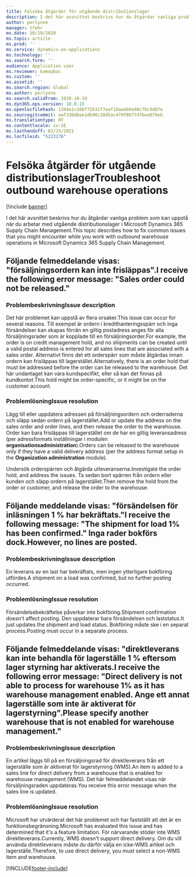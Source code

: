 ```yaml
---
title: Felsöka åtgärder för utgående distributionslager
description: I det här avsnittet beskrivs hur du åtgärdar vanliga problem som kan uppstå när du arbetar med utgående distributionslager i Microsoft Dynamics 365 Supply Chain Management.
author: perlynne
manager: tfehr
ms.date: 10/19/2020
ms.topic: article
ms.prod: ''
ms.service: dynamics-ax-applications
ms.technology: ''
ms.search.form: ''
audience: Application user
ms.reviewer: kamaybac
ms.custom: ''
ms.assetid: ''
ms.search.region: Global
ms.author: perlynne
ms.search.validFrom: 2020-10-19
ms.dyn365.ops.version: 10.0.15
ms.openlocfilehash: 1344a1c16bf72b31f7aaf18aaeb6e08c7bc9d87e
ms.sourcegitcommit: eaf330dbee1db96c20d5ac479f007747bea079eb
ms.translationtype: HT
ms.contentlocale: sv-SE
ms.lasthandoff: 02/15/2021
ms.locfileid: "5223276"
---
```

# <a name="troubleshoot-outbound-warehouse-operations"></a><span data-ttu-id="e96a7-103">Felsöka åtgärder för utgående distributionslager</span><span class="sxs-lookup"><span data-stu-id="e96a7-103">Troubleshoot outbound warehouse operations</span></span>

[!include [banner](../includes/banner.md)]

<span data-ttu-id="e96a7-104">I det här avsnittet beskrivs hur du åtgärdar vanliga problem som kan uppstå när du arbetar med utgående distributionslager i Microsoft Dynamics 365 Supply Chain Management.</span><span class="sxs-lookup"><span data-stu-id="e96a7-104">This topic describes how to fix common issues that you might encounter while you work with outbound warehouse operations in Microsoft Dynamics 365 Supply Chain Management.</span></span>

## <a name="i-receive-the-following-error-message-sales-order-could-not-be-released"></a><span data-ttu-id="e96a7-105">Följande felmeddelande visas: "försäljningsordern kan inte frisläppas".</span><span class="sxs-lookup"><span data-stu-id="e96a7-105">I receive the following error message: "Sales order could not be released."</span></span>

### <a name="issue-description"></a><span data-ttu-id="e96a7-106">Problembeskrivning</span><span class="sxs-lookup"><span data-stu-id="e96a7-106">Issue description</span></span>

<span data-ttu-id="e96a7-107">Det här problemet kan uppstå av flera orsaker.</span><span class="sxs-lookup"><span data-stu-id="e96a7-107">This issue can occur for several reasons.</span></span> <span data-ttu-id="e96a7-108">Till exempel är ordern i kredithanteringsspärr och inga försändelser kan skapas förrän en giltig postadress anges för alla försäljningsrader som är kopplade till en försäljningsorder.</span><span class="sxs-lookup"><span data-stu-id="e96a7-108">For example, the order is on credit management hold, and no shipments can be created until a valid postal address is entered for all sales lines that are associated with a sales order.</span></span> <span data-ttu-id="e96a7-109">Alternativt finns det ett orderspärr som måste åtgärdas innan ordern kan frisläppas till lagerstället.</span><span class="sxs-lookup"><span data-stu-id="e96a7-109">Alternatively, there is an order hold that must be addressed before the order can be released to the warehouse.</span></span> <span data-ttu-id="e96a7-110">Det här undantaget kan vara kundspecifikt, eller så kan det finnas på kundkontot.</span><span class="sxs-lookup"><span data-stu-id="e96a7-110">This hold might be order-specific, or it might be on the customer account.</span></span>

### <a name="issue-resolution"></a><span data-ttu-id="e96a7-111">Problemlösning</span><span class="sxs-lookup"><span data-stu-id="e96a7-111">Issue resolution</span></span>

<span data-ttu-id="e96a7-112">Lägg till eller uppdatera adressen på försäljningsordern och orderraderna och släpp sedan ordern på lagerstället.</span><span class="sxs-lookup"><span data-stu-id="e96a7-112">Add or update the address on the sales order and order lines, and then release the order to the warehouse.</span></span> <span data-ttu-id="e96a7-113">Order kan bara frisläppas till lagerstället om de har en giltig leveransadress (per adressformats inställningar i modulen **organisationsadministration**).</span><span class="sxs-lookup"><span data-stu-id="e96a7-113">Orders can be released to the warehouse only if they have a valid delivery address (per the address format setup in the **Organization administration** module).</span></span>

<span data-ttu-id="e96a7-114">Undersök orderspärren och åtgärda utleveranserna.</span><span class="sxs-lookup"><span data-stu-id="e96a7-114">Investigate the order hold, and address the issues.</span></span> <span data-ttu-id="e96a7-115">Ta sedan bort spärren från ordern eller kunden och släpp ordern på lagerstället.</span><span class="sxs-lookup"><span data-stu-id="e96a7-115">Then remove the hold from the order or customer, and release the order to the warehouse.</span></span>

## <a name="i-receive-the-following-message-the-shipment-for-load-1-has-been-confirmed-however-no-lines-are-posted"></a><span data-ttu-id="e96a7-116">Följande meddelande visas: "försändelsen för inläsningen 1 % har bekräftats."</span><span class="sxs-lookup"><span data-stu-id="e96a7-116">I receive the following message: "The shipment for load 1% has been confirmed."</span></span> <span data-ttu-id="e96a7-117">Inga rader bokförs dock.</span><span class="sxs-lookup"><span data-stu-id="e96a7-117">However, no lines are posted.</span></span>

### <a name="issue-description"></a><span data-ttu-id="e96a7-118">Problembeskrivning</span><span class="sxs-lookup"><span data-stu-id="e96a7-118">Issue description</span></span>

<span data-ttu-id="e96a7-119">En leverans av en last har bekräftats, men ingen ytterligare bokföring utfördes.</span><span class="sxs-lookup"><span data-stu-id="e96a7-119">A shipment on a load was confirmed, but no further posting occurred.</span></span>

### <a name="issue-resolution"></a><span data-ttu-id="e96a7-120">Problemlösning</span><span class="sxs-lookup"><span data-stu-id="e96a7-120">Issue resolution</span></span>

<span data-ttu-id="e96a7-121">Försändelsebekräftelse påverkar inte bokföring.</span><span class="sxs-lookup"><span data-stu-id="e96a7-121">Shipment confirmation doesn't affect posting.</span></span> <span data-ttu-id="e96a7-122">Den uppdaterar bara försändelsen och laststatus.</span><span class="sxs-lookup"><span data-stu-id="e96a7-122">It just updates the shipment and load status.</span></span> <span data-ttu-id="e96a7-123">Bokföring måste ske i en separat process.</span><span class="sxs-lookup"><span data-stu-id="e96a7-123">Posting must occur in a separate process.</span></span>

## <a name="i-receive-the-following-error-message-direct-delivery-is-not-able-to-process-for-warehouse-1-as-it-has-warehouse-management-enabled-please-specify-another-warehouse-that-is-not-enabled-for-warehouse-management"></a><span data-ttu-id="e96a7-124">Följande felmeddelande visas: "direktleverans kan inte behandla för lagerställe 1 % eftersom lager styrning har aktiverats.</span><span class="sxs-lookup"><span data-stu-id="e96a7-124">I receive the following error message: "Direct delivery is not able to process for warehouse 1% as it has warehouse management enabled.</span></span> <span data-ttu-id="e96a7-125">Ange ett annat lagerställe som inte är aktiverat för lagerstyrning".</span><span class="sxs-lookup"><span data-stu-id="e96a7-125">Please specify another warehouse that is not enabled for warehouse management."</span></span>

### <a name="issue-description"></a><span data-ttu-id="e96a7-126">Problembeskrivning</span><span class="sxs-lookup"><span data-stu-id="e96a7-126">Issue description</span></span>

<span data-ttu-id="e96a7-127">En artikel läggs till på en försäljningsrad för direktleverans från ett lagerställe som är aktiverat för lagerstyrning (WMS).</span><span class="sxs-lookup"><span data-stu-id="e96a7-127">An item is added to a sales line for direct delivery from a warehouse that is enabled for warehouse management (WMS).</span></span> <span data-ttu-id="e96a7-128">Det här felmeddelandet visas när försäljningsraden uppdateras.</span><span class="sxs-lookup"><span data-stu-id="e96a7-128">You receive this error message when the sales line is updated.</span></span> 

### <a name="issue-resolution"></a><span data-ttu-id="e96a7-129">Problemlösning</span><span class="sxs-lookup"><span data-stu-id="e96a7-129">Issue resolution</span></span>

<span data-ttu-id="e96a7-130">Microsoft har utvärderat det här problemet och har fastställt att det är en funktionsbegränsning.</span><span class="sxs-lookup"><span data-stu-id="e96a7-130">Microsoft has evaluated this issue and has determined that it's a feature limitation.</span></span> <span data-ttu-id="e96a7-131">För närvarande stöder inte WMS direktleverans.</span><span class="sxs-lookup"><span data-stu-id="e96a7-131">Currently, WMS doesn't support direct delivery.</span></span> <span data-ttu-id="e96a7-132">Om du vill använda direktleverans måste du därför välja en icke-WMS artikel och lagerställe.</span><span class="sxs-lookup"><span data-stu-id="e96a7-132">Therefore, to use direct delivery, you must select a non-WMS item and warehouse.</span></span>


[!INCLUDE[footer-include](../../includes/footer-banner.md)]